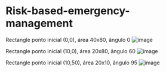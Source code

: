 # Risk-based-emergency-management
Rectangle ponto inicial (0,0), área 40x80, ângulo 0
![image](https://user-images.githubusercontent.com/90158519/194589683-5daf78f0-617a-469a-9e5f-fc803a0a76c1.png)  


Rectangle ponto inicial (10,0), área 20x80, ângulo 60
![image](https://user-images.githubusercontent.com/90158519/194590109-09b3886a-1631-4637-9439-1538d974dc0b.png)  

Rectangle ponto inicial (10,50), área 20x10, ângulo 95
![image](https://user-images.githubusercontent.com/90158519/194590750-ecc53a07-272a-41dc-9a6b-20ecabddae18.png)


